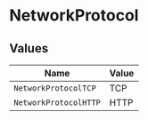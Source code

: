 # NetworkProtocol


## Values

| Name                  | Value                 |
| --------------------- | --------------------- |
| `NetworkProtocolTCP`  | TCP                   |
| `NetworkProtocolHTTP` | HTTP                  |